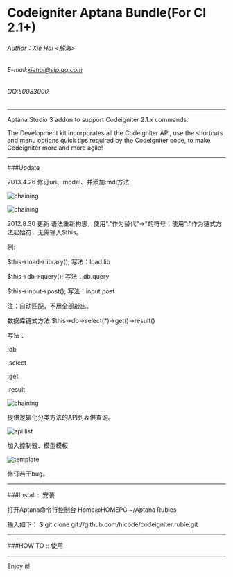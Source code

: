 Codeigniter Aptana Bundle(For CI 2.1+)
=================

###### Author：Xie Hai <解海>
###### E-mail:xiehai@vip.qq.com
###### QQ:50083000
-------------

Aptana Studio 3 addon to support Codeigniter 2.1.x commands.

The Development kit incorporates all the Codeigniter API, use the shortcuts and menu options quick tips required by the Codeigniter code, to make Codeigniter more and more agile!

-------------
###Update

2013.4.26 修订uri、model、并添加:mdl方法

![chaining](http://codeigniter.org.cn/forums/data/attachment/forum/201304/27/004646po26n76nk0eojp5j.gif "model")

![chaining](http://codeigniter.org.cn/forums/data/attachment/forum/201304/27/011319vkrznnz9jxzxcane.gif "function")

2012.8.30 更新
语法重新构思，使用"."作为替代"->"的符号；使用":"作为链式方法起始符，无需输入$this。

例:

$this->load->library();   写法：load.lib

$this->db->query();      写法：db.query

$this->input->post();     写法：input.post

注：自动匹配，不用全部敲出。

数据库链式方法
$this->db->select(*)->get()->result()

写法：

:db

:select

:get

:result

![chaining](http://116.255.245.18/ci_bundle/2.gif "chaining")

提供逻辑化分类方法的API列表供查询。

![api list](http://116.255.245.18/ci_bundle/1.jpg "api list")

加入控制器、模型模板

![template](http://116.255.245.18/ci_bundle/1.gif "template")

修订若干bug。

-------------
###Install :: 安装

打开Aptana命令行控制台
Home@HOMEPC ~/Aptana Rubles 

输入如下：
$ git clone git://github.com/hicode/codeigniter.ruble.git

-------------
###HOW TO :: 使用


-------------
Enjoy it!
